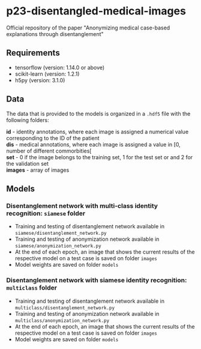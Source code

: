 # p23-disentangled-medical-images
Official repository of the paper "Anonymizing medical case-based explanations through disentanglement"

## Requirements

* tensorflow (version: 1.14.0 or above)
* scikit-learn (version: 1.2.1)
* h5py (version: 3.1.0)

## Data

The data that is provided to the models is organized in a ```.hdf5``` file with the following folders:

**id** - identity annotations, where each image is assigned a numerical value corresponding to the ID of the patient \
**dis** - medical annotations, where each image is assigned a value in [0, number of different commorbities[ \
**set** - 0 if the image belongs to the training set, 1 for the test set or and 2 for the validation set \
**images** - array of images


## Models

### Disentanglement network with multi-class identity recognition: ```siamese``` folder
  * Training and testing of disentanglement network available in ```siamese/disentanglement_network.py```
  * Training and testing of anonymization network available in ```siamese/anonymization_network.py```
  * At the end of each epoch, an image that shows the current results of the respective model on a test case is saved on folder ```images```
  * Model weights are saved on folder ```models``` 


### Disentanglement network with siamese identity recognition: ```multiclass``` folder
  * Training and testing of disentanglement network available in ```multiclass/disentanglement_network.py```
  * Training and testing of anonymization network available in ```multiclass/anonymization_network.py```
  * At the end of each epoch, an image that shows the current results of the respective model on a test case is saved on folder ```images```
  * Model weights are saved on folder ```models``` 

